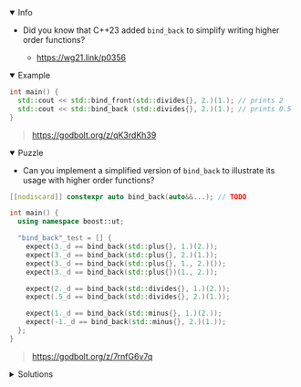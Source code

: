 <details open><summary>Info</summary><p>

* Did you know that C++23 added `bind_back` to simplify writing higher order functions?

  * https://wg21.link/p0356

</p></details><details open><summary>Example</summary><p>

```cpp
int main() {
  std::cout << std::bind_front(std::divides{}, 2.)(1.); // prints 2
  std::cout << std::bind_back (std::divides{}, 2.)(1.); // prints 0.5
}
```

> https://godbolt.org/z/qK3rdKh39

</p></details><details open><summary>Puzzle</summary><p>

*  Can you implement a simplified version of `bind_back` to illustrate its usage with higher order functions?

```cpp
[[nodiscard]] constexpr auto bind_back(auto&&...); // TODO

int main() {
  using namespace boost::ut;

  "bind_back"_test = [] {
    expect(3._d == bind_back(std::plus{}, 1.)(2.));
    expect(3._d == bind_back(std::plus{}, 2.)(1.));
    expect(3._d == bind_back(std::plus{}, 1., 2.)());
    expect(3._d == bind_back(std::plus{})(1., 2.));

    expect(2._d == bind_back(std::divides{}, 1.)(2.));
    expect(.5_d == bind_back(std::divides{}, 2.)(1.));

    expect(1._d == bind_back(std::minus{}, 1.)(2.));
    expect(-1._d == bind_back(std::minus{}, 2.)(1.));
  };
}
```

> https://godbolt.org/z/7rnfG6v7q

</p></details><details><summary>Solutions</summary><p>
